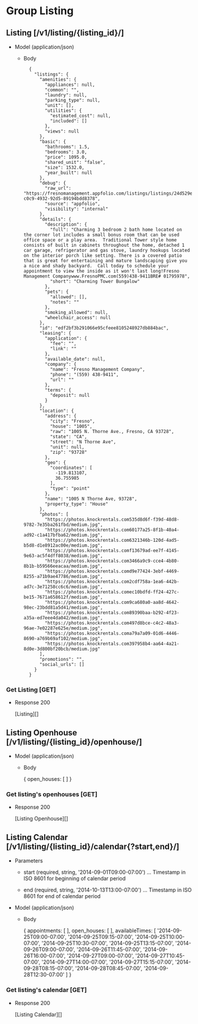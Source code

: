 # Group Listing

## Listing [/v1/listing/{listing_id}/]

+ Model (application/json)

    + Body

            {
              "listings": {
                "amenities": {
                  "appliances": null,
                  "common": "",
                  "laundry": null,
                  "parking_type": null,
                  "unit": [],
                  "utilities": {
                    "estimated_cost": null,
                    "included": []
                  },
                  "views": null
                },
                "basic": {
                  "bathrooms": 1.5,
                  "bedrooms": 3.0,
                  "price": 1095.0,
                  "shared_unit": "false",
                  "size": 1532.0,
                  "year_built": null
                },
                "debug": {
                  "raw_url": "https://fresnomanagement.appfolio.com/listings/listings/24d529e2-c0c9-4932-92d5-89194bdd8378",
                  "source": "appfolio",
                  "visibility": "internal"
                },
                "details": {
                  "description": {
                    "full": "Charming 3 bedroom 2 bath home located on the corner lot includes a small bonus room that can be used office space or a play area.  Traditional Tower style home consists of built in cabinets throughout the home, detached 1 car garage, refrigerator and gas stove, laundry hookups located on the interior porch like setting. There is a covered patio that is great for entertaining and mature landscaping give you a nice and shady backyard.  Call today to schedule your appointment to view the inside as it won't last long!Fresno Management Companywww.FresnoPMC.com(559)438-9411BRE# 01795978",
                    "short": "Charming Tower Bungalow"
                  },
                  "pets": {
                    "allowed": [],
                    "notes": ""
                  },
                  "smoking_allowed": null,
                  "wheelchair_access": null
                },
                "id": "edf2bf3b291066e95cfeee8105248927db884bac",
                "leasing": {
                  "application": {
                    "fee": "",
                    "link": ""
                  },
                  "available_date": null,
                  "company": {
                    "name": "Fresno Management Company",
                    "phone": "(559) 438-9411",
                    "url": ""
                  },
                  "terms": {
                    "deposit": null
                  }
                },
                "location": {
                  "address": {
                    "city": "Fresno",
                    "house": "1005",
                    "raw": "1005 N. Thorne Ave., Fresno, CA 93728",
                    "state": "CA",
                    "street": "N Thorne Ave",
                    "unit": null,
                    "zip": "93728"
                  },
                  "geo": {
                    "coordinates": [
                      -119.813107,
                      36.755985
                    ],
                    "type": "point"
                  },
                  "name": "1005 N Thorne Ave, 93728",
                  "property_type": "House"
                },
                "photos": [
                  "https://photos.knockrentals.com535d8d6f-f39d-48d8-9782-7e35ba261fbd/medium.jpg",
                  "https://photos.knockrentals.com60177a25-8f1b-40a4-ad92-c1a417bfba62/medium.jpg",
                  "https://photos.knockrentals.com6321346b-120d-4ad5-b5d8-d1e8912ac00e/medium.jpg",
                  "https://photos.knockrentals.comf13679ad-ee7f-4145-9e63-ac5f4dff8038/medium.jpg",
                  "https://photos.knockrentals.com3466a9c9-cce4-4b80-8b1b-b59566eeacaa/medium.jpg",
                  "https://photos.knockrentals.comd9e77424-3ebf-4469-8255-a71b9ae47786/medium.jpg",
                  "https://photos.knockrentals.com2cdf758a-1ea6-442b-ad7c-3e71258cc6c6/medium.jpg",
                  "https://photos.knockrentals.comec10bdfd-ff24-427c-be15-7671a658612f/medium.jpg",
                  "https://photos.knockrentals.com9ca680a0-aa8d-4642-98ec-23bdd81a5d41/medium.jpg",
                  "https://photos.knockrentals.com89390baa-b292-4f23-a35a-ed7eee4da042/medium.jpg",
                  "https://photos.knockrentals.com497d8bce-c4c2-48a3-96ae-7e02287e625e/medium.jpg",
                  "https://photos.knockrentals.coma79a7a09-01d6-4446-8690-a769b69af102/medium.jpg",
                  "https://photos.knockrentals.com397958b4-aa64-4a21-8d0e-3d800bf20bcb/medium.jpg"
                ],
                "promotions": "",
                "social_urls": []
              }
            }

### Get Listing [GET]

+ Response 200

    [Listing][]

## Listing Openhouse [/v1/listing/{listing_id}/openhouse/]

+ Model (application/json)

	+ Body

		{
			open_houses: [ ]
		}

### Get listing's openhouses [GET]

+ Response 200

	[Listing Openhouse][]

## Listing Calendar [/v1/listing/{listing_id}/calendar{?start,end}/]

+ Parameters

	+ start (required, string, '2014-09-01T09:00-07:00') ... Timestamp in ISO 8601 for beginning of calendar period

	+ end (required, string, '2014-10-13T13:00-07:00') ... Timestamp in ISO 8601 for end of calendar period

+ Model (application/json)

	+ Body

		{
			appointments: [ ],
			open_houses: [ ],
			availableTimes: [
				'2014-09-25T09:00-07:00',
				'2014-09-25T09:15-07:00',
				'2014-09-25T10:00-07:00',
				'2014-09-25T10:30-07:00',
				'2014-09-25T13:15-07:00',
				'2014-09-26T09:00-07:00',
				'2014-09-26T11:45-07:00',
				'2014-09-26T16:00-07:00',
				'2014-09-27T09:00-07:00',
				'2014-09-27T10:45-07:00',
				'2014-09-27T14:00-07:00',
				'2014-09-27T15:15-07:00',
				'2014-09-28T08:15-07:00',
				'2014-09-28T08:45-07:00',
				'2014-09-28T12:30-07:00'
			]
		}

### Get listing's calendar [GET]

+ Response 200

	[Listing Calendar][]
